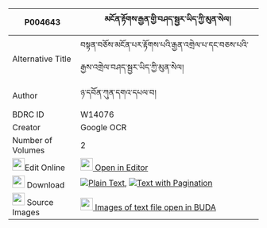 |P004643|མངོན་རྟོགས་རྒྱན་གྱི་བཤད་སྦྱར་ཡིད་ཀྱི་མུན་སེལ། 
| --- | --- 
|Alternative Title |བསྟན་བཅོས་མངོན་པར་རྟོགས་པའི་རྒྱན་འགྲེལ་པ་དང་བཅས་པའི་རྒྱས་འགྲེལ་བཤད་སྦྱར་ཡིད་ཀྱི་མུན་སེལ།
|Author| ཉ་དབོན་ཀུན་དགའ་དཔལ་བ།
|BDRC ID | W14076
|Creator | Google OCR
|Number of Volumes| 2
|<img width="25" src="https://img.icons8.com/color/25/000000/edit-property.png">Edit Online| [<img width="25" src="https://avatars.githubusercontent.com/u/45091458?s=200&v=4"> Open in Editor](http://editor.openpecha.org/P004643)
|<img width="25" src="https://img.icons8.com/fluent/48/000000/download-2.png"/>  Download | [![](https://img.icons8.com/color/20/000000/txt.png)Plain Text](https://github.com/Openpecha/P004643/releases/download/v1/ngontok_gyen_gyi_shejar_yi_kyi_plain_P004643.zip), [![](https://img.icons8.com/color/20/000000/txt.png)Text with Pagination](https://github.com/Openpecha/P004643/releases/download/v1/ngontok_gyen_gyi_shejar_yi_kyi_pages_P004643.zip)
|<img width="25" src="https://img.icons8.com/plasticine/100/000000/pictures-folder.png"/>  Source Images | [<img width="25" src="https://library.bdrc.io/icons/BUDA-small.svg"> Images of text file open in BUDA](https://library.bdrc.io/show/bdr:W14076)